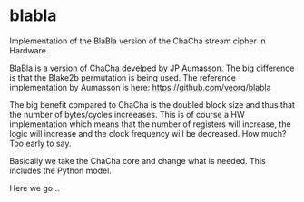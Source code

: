 # blabla
Implementation of the BlaBla version of the ChaCha stream cipher in Hardware.

BlaBla is a version of ChaCha develped by JP Aumasson. The big difference is that the Blake2b permutation is being used.
The reference implementation by Aumasson is here: https://github.com/veorq/blabla

The big benefit compared to ChaCha is the doubled block size and thus that the number of bytes/cycles increeases.
This is of course a HW implementation which means that the number of registers will increase, the logic will increase and the clock frequency will
be decreased. How much? Too early to say.

Basically we take the ChaCha core and change what is needed. This includes the Python model.

Here we go...
